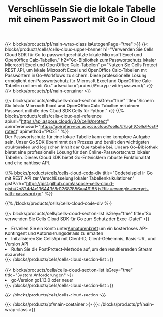 ﻿---
title:  Verschlüsseln Sie die lokale Tabelle mit einem Passwort mit Go in Cloud
description:  Cloud-APIs und SDKs zum Schutz von Microsoft Excel und OpenOffice Calc mit Go. Verschlüsseln Sie lokale Tabellenkalkulationen mit einem Passwort mit dem Cells Cloud API SDK für Go.
---
{{< blocks/products/pf/main-wrap-class isAutogenPage="true" >}}
{{< blocks/products/cells/cells-cloud-upper-banner h1="Verwenden Sie Cells Cloud SDK für Go to passwortgeschützte lokale Microsoft Excel und OpenOffice Calc-Tabellen." h2="Go-Bibliothek zum Passwortschutz lokaler Microsoft Excel und OpenOffice Calc-Tabellen" p="Nutzen Sie Cells Protect REST API, um lokale Microsoft Excel und OpenOffice Calc-Tabellen mit Passwörtern in Go-Workflows zu sichern. Diese professionelle Lösung ermöglicht den Passwortschutz für Microsoft Excel und OpenOffice Calc-Tabellen online mit Go." urlsection="protect/Encrypt-with-password/" >}}
{{< blocks/products/pf/main-container >}}

{{< blocks/products/cells/cells-cloud-section isGrey="true" title="Sichern Sie lokale Microsoft Excel und OpenOffice Calc-Tabellen mit einem Passwort mithilfe des Cloud SDK Cells für Python." >}}
{{% blocks/products/cells/cells-cloud-api-reference apiurl="https://api.aspose.cloud/v3.0/cells/protect" apireferenceurl="https://apireference.aspose.cloud/cells/#/LightCells/PostProtect" apimethod="POST" %}}
<br/>
Der Passwortschutz für eine lokale Tabelle kann eine komplexe Aufgabe sein. Unser Go SDK übernimmt den Prozess und behält den wichtigsten strukturellen und logischen Inhalt der Quelltabelle bei. Unsere Go-Bibliothek bietet eine professionelle Lösung für den Online-Passwortschutz lokaler Tabellen. Dieses Cloud SDK bietet Go-Entwicklern robuste Funktionalität und eine nahtlose API.
<br/>
<br/>
{{% blocks/products/cells/cells-cloud-code-div title="Codebeispiel in Go mit REST API zur Verschlüsselung lokaler Tabellenkalkulationen" gistPath="https://gist.github.com/aspose-cells-cloud-gists/2b824d4e13644368d12682856aa49185.js?file=example-encrypt-with-password.go" %}}
  
{{% /blocks/products/cells/cells-cloud-code-div %}}
<br/>
<br/>
{{< blocks/products/cells/cells-cloud-section-list isGrey="true" title="So verwenden Sie Cells Cloud SDK für Go zum Schutz der Excel-Datei" >}}
<li> Erstellen Sie ein Konto unter<a href="https://dashboard.aspose.cloud/">Armaturenbrett</a> um ein kostenloses API-Kontingent und Autorisierungsdetails zu erhalten</li>
<li>Initialisieren Sie CellsApi mit Client-ID, Client-Geheimnis, Basis-URL und Version API</li>
<li>Rufen Sie die PostProtect-Methode auf, um den resultierenden Stream abzurufen</li>
{{< /blocks/products/cells/cells-cloud-section-list >}}
<br/>
<br/>
{{< blocks/products/cells/cells-cloud-section-list isGrey="true" title="System Anforderungen" >}}
<li>go-Version go1.13.0 oder neuer</li>
{{< /blocks/products/cells/cells-cloud-section-list >}}

{{< /blocks/products/cells/cells-cloud-section >}}

{{< /blocks/products/pf/main-container >}}
{{< /blocks/products/pf/main-wrap-class >}}
